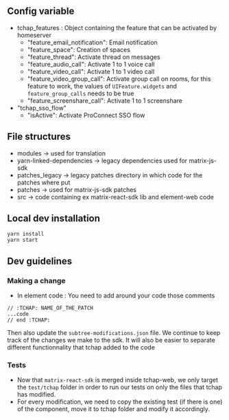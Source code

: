 ## Config variable

-   tchap_features : Object containing the feature that can be activated by homeserver
    -   "feature_email_notification": Email notification
    -   "feature_space": Creation of spaces
    -   "feature_thread": Activate thread on messages
    -   "feature_audio_call": Activate 1 to 1 voice call
    -   "feature_video_call": Activate 1 to 1 video call
    -   "feature_video_group_call": Activate group call on rooms, for this feature to work, the values of `UIFeature.widgets` and `feature_group_calls` needs to be true
    -   "feature_screenshare_call": Activate 1 to 1 screenshare
-   "tchap_sso_flow"
    -   "isActive": Activate ProConnect SSO flow

## File structures

-   modules -> used for translation
-   yarn-linked-dependencies -> legacy dependencies used for matrix-js-sdk
-   patches_legacy -> legacy patches directory in which code for the patches where put
-   patches -> used for matrix-js-sdk patches
-   src -> code containing ex matrix-react-sdk lib and element-web code

## Local dev installation

```
yarn install
yarn start

```

## Dev guidelines

### Making a change

-   In element code :
    You need to add around your code those comments

```
// :TCHAP: NAME_OF_THE_PATCH
...code
// end :TCHAP:
```

Then also update the `subtree-modifications.json` file. We continue to keep track of the changes we make to the sdk. It will also be easier to separate different functionnality that tchap added to the code

### Tests

-   Now that `matrix-react-sdk` is merged inside tchap-web, we only target the `test/tchap` folder in order to run our tests on only the files that tchap has modified.
-   For every modification, we need to copy the existing test (if there is one) of the component, move it to tchap folder and modify it accordingly.
